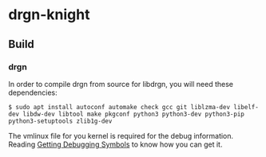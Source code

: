 # drgn-knight

## Build

### drgn

In order to compile drgn from source for libdrgn, you will need these dependencies:

```
$ sudo apt install autoconf automake check gcc git liblzma-dev libelf-dev libdw-dev libtool make pkgconf python3 python3-dev python3-pip python3-setuptools zlib1g-dev
```


The vmlinux file for you kernel is required for the debug information. Reading
[Getting Debugging Symbols](https://github.com/osandov/drgn/blob/main/docs/getting_debugging_symbols.rst)
to know how you can get it.
